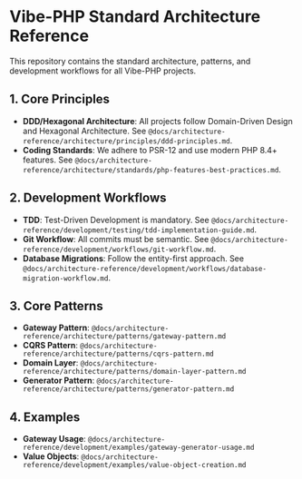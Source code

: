 # Vibe-PHP Standard Architecture Reference

This repository contains the standard architecture, patterns, and development workflows for all Vibe-PHP projects.

## 1. Core Principles

- **DDD/Hexagonal Architecture**: All projects follow Domain-Driven Design and Hexagonal Architecture. See `@docs/architecture-reference/architecture/principles/ddd-principles.md`.
- **Coding Standards**: We adhere to PSR-12 and use modern PHP 8.4+ features. See `@docs/architecture-reference/architecture/standards/php-features-best-practices.md`.

## 2. Development Workflows

- **TDD**: Test-Driven Development is mandatory. See `@docs/architecture-reference/development/testing/tdd-implementation-guide.md`.
- **Git Workflow**: All commits must be semantic. See `@docs/architecture-reference/development/workflows/git-workflow.md`.
- **Database Migrations**: Follow the entity-first approach. See `@docs/architecture-reference/development/workflows/database-migration-workflow.md`.

## 3. Core Patterns

- **Gateway Pattern**: `@docs/architecture-reference/architecture/patterns/gateway-pattern.md`
- **CQRS Pattern**: `@docs/architecture-reference/architecture/patterns/cqrs-pattern.md`
- **Domain Layer**: `@docs/architecture-reference/architecture/patterns/domain-layer-pattern.md`
- **Generator Pattern**: `@docs/architecture-reference/architecture/patterns/generator-pattern.md`

## 4. Examples

- **Gateway Usage**: `@docs/architecture-reference/development/examples/gateway-generator-usage.md`
- **Value Objects**: `@docs/architecture-reference/development/examples/value-object-creation.md`
